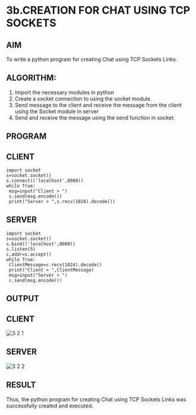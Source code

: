 # 3b.CREATION FOR CHAT USING TCP SOCKETS

## AIM
To write a python program for creating Chat using TCP Sockets Links.
## ALGORITHM:
1. Import the necessary modules in python
2. Create a socket connection to using the socket module.
3. Send message to the client and receive the message from the client using the Socket module in
 server
4. Send and receive the message using the send function in socket.
## PROGRAM

## CLIENT
```
import socket
s=socket.socket()
s.connect(('localhost',8000))
while True:
 msg=input("Client > ")
 s.send(msg.encode())
 print("Server > ",s.recv(1024).decode())
```
## SERVER
```
import socket
s=socket.socket()
s.bind(('localhost',8000))
s.listen(5)
c,addr=s.accept()
while True:
 ClientMessage=c.recv(1024).decode()
 print("Client > ",ClientMessage)
 msg=input("Server > ")
 c.send(msg.encode())
```
## OUTPUT

## CLIENT
![3 2 1](https://github.com/shaikSameerbasha5404/3b_CHAT_USING_TCP_SOCKETS/assets/118707756/e4d0ed30-1ba6-49f9-8ba7-7479714b3386)

## SERVER
![3 2 2](https://github.com/shaikSameerbasha5404/3b_CHAT_USING_TCP_SOCKETS/assets/118707756/2314441a-f679-489f-96e5-42601363b5dd)

## RESULT
Thus, the python program for creating Chat using TCP Sockets Links was successfully 
created and executed.
